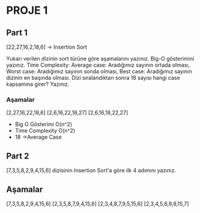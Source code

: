 # PROJE 1
## Part 1
[22,27,16,2,18,6] -> Insertion Sort

Yukarı verilen dizinin sort türüne göre aşamalarını yazınız. Big-O gösterimini yazınız. Time Complexity: Average case: Aradığımız sayının ortada olması, Worst case: 
Aradığımız sayının sonda olması, Best case: Aradığımız sayının dizinin en başında olması. Dizi sıralandıktan sonra 18 sayısı hangi case kapsamına girer? Yazınız.

### Aşamalar
[2,27,16,22,18,6]
[2,6,16,22,18,27]
[2,6,16,18,22,27]

- Big O Gösterimi
O(n^2)
- Time Complexity
O(n^2)
- 18 ->Average Case

## Part 2
[7,3,5,8,2,9,4,15,6] dizisinin Insertion Sort'a göre ilk 4 adımını yazınız.

## Aşamalar
[7,3,5,8,2,9,4,15,6]
[2,3,5,8,7,9,4,15,6]
[2,3,4,8,7,9,5,15,6]
[2,3,4,5,6,9,8,15,7]
